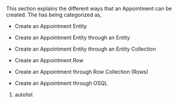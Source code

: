 <properties date="2016-05-10"
SortOrder="9"
/>

This section explains the different ways that an Appointment can be created. The has being categorized as,

* Create an Appointment Entity

* Create an Appointment Entity through an Entity

* Create an Appointment Entity through an Entity Collection

* Create an Appointment Row

* Create an Appointment through Row Collection (Rows)

* Create an Appointment through OSQL

1. autolist
